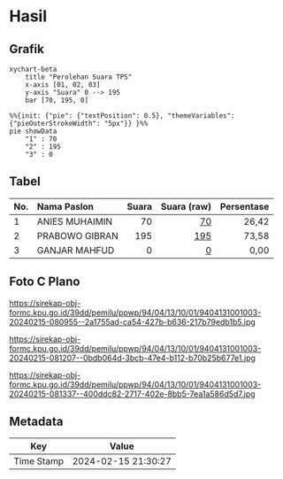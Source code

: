 # Hasil

## Grafik

```mermaid
xychart-beta
    title "Perolehan Suara TPS"
    x-axis [01, 02, 03]
    y-axis "Suara" 0 --> 195
    bar [70, 195, 0]
```

```mermaid
%%{init: {"pie": {"textPosition": 0.5}, "themeVariables": {"pieOuterStrokeWidth": "5px"}} }%%
pie showData
    "1" : 70
    "2" : 195
    "3" : 0
```

## Tabel

| No. | Nama Paslon    | Suara | Suara (raw) | Persentase |
|:--- |:-------------- | -----:| -----------:| ----------:|
| 1   | ANIES MUHAIMIN | 70    | [70][p-1]   | 26,42      |
| 2   | PRABOWO GIBRAN | 195   | [195][p-2]  | 73,58      |
| 3   | GANJAR MAHFUD  | 0     | [0][p-3]    | 0,00       |


[p-1]: https://github.com/gigit-pemilu/pemilu-2024-94-papua-tengah/blob/main/pilpres/hitung-suara/sub/94-papua-tengah/sub/04-mimika/sub/13-kwamki-narama/sub/1001-harapan/sub/003-tps/sub/paslon-1.txt
[p-2]: https://github.com/gigit-pemilu/pemilu-2024-94-papua-tengah/blob/main/pilpres/hitung-suara/sub/94-papua-tengah/sub/04-mimika/sub/13-kwamki-narama/sub/1001-harapan/sub/003-tps/sub/paslon-2.txt
[p-3]: https://github.com/gigit-pemilu/pemilu-2024-94-papua-tengah/blob/main/pilpres/hitung-suara/sub/94-papua-tengah/sub/04-mimika/sub/13-kwamki-narama/sub/1001-harapan/sub/003-tps/sub/paslon-3.txt

## Foto C Plano

https://sirekap-obj-formc.kpu.go.id/39dd/pemilu/ppwp/94/04/13/10/01/9404131001003-20240215-080955--2a1755ad-ca54-427b-b636-217b79edb1b5.jpg

https://sirekap-obj-formc.kpu.go.id/39dd/pemilu/ppwp/94/04/13/10/01/9404131001003-20240215-081207--0bdb064d-3bcb-47e4-b112-b70b25b677e1.jpg

https://sirekap-obj-formc.kpu.go.id/39dd/pemilu/ppwp/94/04/13/10/01/9404131001003-20240215-081337--400ddc82-2717-402e-8bb5-7ea1a586d5d7.jpg


## Metadata

| Key        | Value               |
| ---------- | ------------------- |
| Time Stamp | 2024-02-15 21:30:27 |



